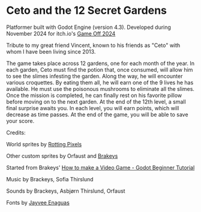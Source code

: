 # Ceto and the 12 Secret Gardens
Platformer built with Godot Engine (version 4.3).
Developed during November 2024 for itch.io's [Game Off 2024](https://itch.io/jam/game-off-2024)

Tribute to my great friend Vincent, known to his friends as "Ceto" with whom I have been living since 2013.

The game takes place across 12 gardens, one for each month of the year.
In each garden, Ceto must find the potion that, once consumed, will allow him to see the slimes infesting the garden. Along the way, he will encounter various croquettes. By eating them all, he will earn one of the 9 lives he has available.
He must use the poisonous mushrooms to eliminate all the slimes. Once the mission is completed, he can finally rest on his favorite pillow before moving on to the next garden.
At the end of the 12th level, a small final surprise awaits you.
In each level, you will earn points, which will decrease as time passes. At the end of the game, you will be able to save your score.

Credits:

World sprites by [Rotting Pixels](https://rottingpixels.itch.io/four-seasons-platformer-tileset-16x16free)

Other custom sprites by Orfaust and [Brakeys](https://brackeysgames.itch.io/brackeys-platformer-bundle)

Started from Brakeys' [How to make a Video Game - Godot Beginner Tutorial](https://www.youtube.com/watch?v=LOhfqjmasi0)

Music by Brackeys, Sofia Thirslund

Sounds by Brackeys, Asbjørn Thirslund, Orfaust

Fonts by [Jayvee Enaguas](https://www.dafont.com/pixel-operator.font)
